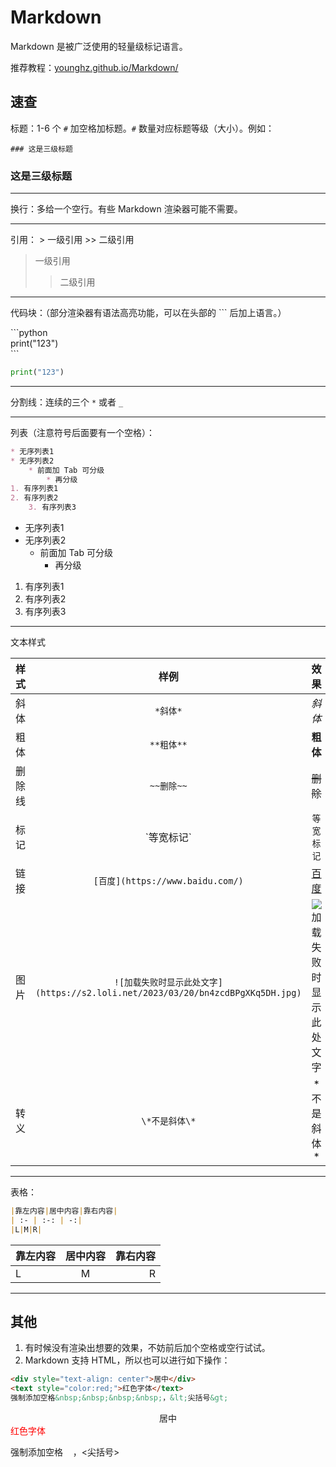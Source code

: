 # Markdown
Markdown 是被广泛使用的轻量级标记语言。

推荐教程：[younghz.github.io/Markdown/](http://younghz.github.io/Markdown/)
## 速查
标题：1-6 个 `#` 加空格加标题。`#` 数量对应标题等级（大小）。例如：

`### 这是三级标题`
### 这是三级标题
___
换行：多给一个空行。有些 Markdown 渲染器可能不需要。
___
引用：
\> 一级引用
\>\> 二级引用

> 一级引用
>> 二级引用

___
代码块：（部分渲染器有语法高亮功能，可以在头部的 \`\`\` 后加上语言。）

\```python<br/>
print("123")<br/>
\```

```python
print("123")
```
___
分割线：连续的三个 `*` 或者 `_`
___
列表（注意符号后面要有一个空格）：
```markdown
* 无序列表1
* 无序列表2
    * 前面加 Tab 可分级
        * 再分级
1. 有序列表1
2. 有序列表2
    3. 有序列表3
```

* 无序列表1
* 无序列表2
    * 前面加 Tab 可分级
        * 再分级

1. 有序列表1
2. 有序列表2
3. 有序列表3
___
文本样式

|样式|样例|效果|
| :--: | :--: | :--: |
|斜体|`*斜体*`|*斜体*|
|粗体|`**粗体**`|**粗体**|
|删除线|`~~删除~~`|~~删除~~|
|标记|\`等宽标记\`|`等宽标记`|
|链接|`[百度](https://www.baidu.com/)`|[百度](https://www.baidu.com/)|
|图片|`![加载失败时显示此处文字](https://s2.loli.net/2023/03/20/bn4zcdBPgXKq5DH.jpg)`|![加载失败时显示此处文字](https://s2.loli.net/2023/03/20/bn4zcdBPgXKq5DH.jpg)|
|转义|`\*不是斜体\*`|\*不是斜体\*|
___
表格：
```markdown
|靠左内容|居中内容|靠右内容|
| :- | :-: | -:|
|L|M|R|
```
|靠左内容|居中内容|靠右内容|
| :- | :-: | -:|
|L|M|R|
___
## 其他
1. 有时候没有渲染出想要的效果，不妨前后加个空格或空行试试。
2. Markdown 支持 HTML，所以也可以进行如下操作：
```markdown
<div style="text-align: center">居中</div>
<text style="color:red;">红色字体</text>
强制添加空格&nbsp;&nbsp;&nbsp;&nbsp;，&lt;尖括号&gt;
```
<div style="text-align: center">居中</div>
<text style="color:red;">红色字体</text>

强制添加空格&nbsp;&nbsp;&nbsp;&nbsp;，&lt;尖括号&gt;